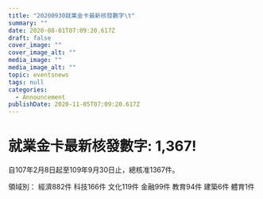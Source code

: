 ```yaml
---
title: "20200930就業金卡最新核發數字\t"
summary: ""
date: 2020-08-01T07:09:20.617Z
draft: false
cover_image: ""
cover_image_alt: ""
media_image: ""
media_image_alt: ""
topic: eventsnews
tags: null
categories:
  - Announcement
publishDate: 2020-11-05T07:09:20.617Z
---
```

# 就業金卡最新核發數字: 1,367!

自107年2月8日起至109年9月30日止，總核准1367件。

領域別：
經濟882件
科技166件
文化119件
金融99件
教育94件
建築6件
體育1件